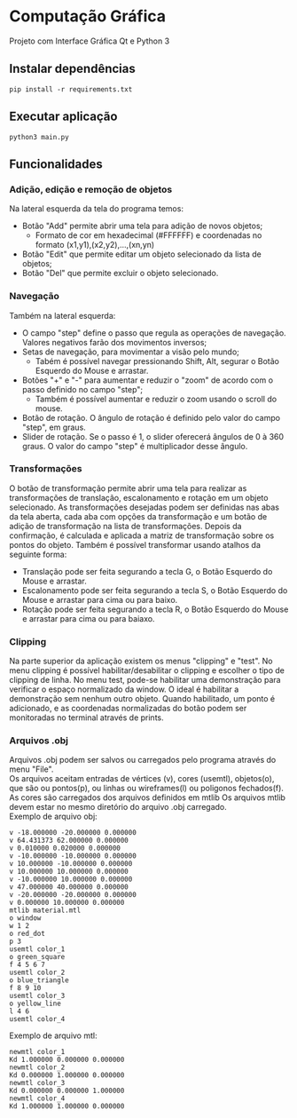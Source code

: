 # Computação Gráfica

Projeto com Interface Gráfica Qt e Python 3

## Instalar dependências

```
pip install -r requirements.txt
```

## Executar aplicação 

```
python3 main.py
```

## Funcionalidades

### Adição, edição e remoção de objetos
Na lateral esquerda da tela do programa temos: 
- Botão "Add" permite abrir uma tela para adição de novos objetos;
  - Formato de cor em hexadecimal (#FFFFFF) e coordenadas no formato (x1,y1),(x2,y2),...,(xn,yn)
- Botão "Edit" que permite editar um objeto selecionado da lista de objetos;
- Botão "Del" que permite excluir o objeto selecionado.

### Navegação
Também na lateral esquerda:
- O campo "step" define o passo que regula as operações de navegação. Valores negativos farão dos movimentos inversos; 
- Setas de navegação, para movimentar a visão pelo mundo;
  - Tabém é possível navegar pressionando Shift, Alt, segurar o Botão Esquerdo do Mouse e arrastar.
- Botões "+" e "-" para aumentar e reduzir o "zoom" de acordo com o passo definido no campo "step";
  - Também é possível aumentar e reduzir o zoom usando o scroll do mouse.
- Botão de rotação. O ângulo de rotação é definido pelo valor do campo "step", em graus.
- Slider de rotação. Se o passo é 1, o slider oferecerá ângulos de 0 à 360 graus. O valor do campo "step" é multiplicador desse ângulo.

### Transformações
O botão de transformação permite abrir uma tela para realizar as transformações de translação, escalonamento e rotação em um objeto selecionado.
As transformações desejadas podem ser definidas nas abas da tela aberta, cada aba com opções da transformação e um botão de adição de transformação na lista de transformações. Depois da confirmação, é calculada e aplicada a matriz de transformação sobre os pontos do objeto.
Também é possível transformar usando atalhos da seguinte forma:
  - Translação pode ser feita segurando a tecla G, o Botão Esquerdo do Mouse e arrastar.
  - Escalonamento pode ser feita segurando a tecla S, o Botão Esquerdo do Mouse e arrastar para cima ou para baixo.
  - Rotação pode ser feita segurando a tecla R, o Botão Esquerdo do Mouse e arrastar para cima ou para baiaxo.

### Clipping
Na parte superior da aplicação existem os menus "clipping" e "test". No menu clipping é possível habilitar/desabilitar o clipping e escolher o tipo de clipping de linha. No menu test, pode-se habilitar uma demonstração para verificar o espaço normalizado da window. O ideal é habilitar a demonstração sem nenhum outro objeto. Quando habilitado, um ponto é adicionado, e as coordenadas normalizadas do botão podem ser monitoradas
no terminal através de prints.

### Arquivos .obj
Arquivos .obj podem ser salvos ou carregados pelo programa através do menu "File".<br>
Os arquivos aceitam entradas de vértices (v), cores (usemtl), objetos(o), que são ou pontos(p), ou linhas ou wireframes(l) ou poligonos fechados(f).<br>
As cores são carregados dos arquivos definidos em mtlib
Os arquivos mtlib devem estar no mesmo diretório do arquivo .obj carregado.<br>
Exemplo de arquivo obj:
```
v -18.000000 -20.000000 0.000000
v 64.431373 62.000000 0.000000
v 0.010000 0.020000 0.000000
v -10.000000 -10.000000 0.000000
v 10.000000 -10.000000 0.000000
v 10.000000 10.000000 0.000000
v -10.000000 10.000000 0.000000
v 47.000000 40.000000 0.000000
v -20.000000 -20.000000 0.000000
v 0.000000 10.000000 0.000000
mtlib material.mtl
o window
w 1 2
o red_dot
p 3
usemtl color_1
o green_square
f 4 5 6 7
usemtl color_2
o blue_triangle
f 8 9 10
usemtl color_3
o yellow_line
l 4 6
usemtl color_4
```

Exemplo de arquivo mtl:
```
newmtl color_1
Kd 1.000000 0.000000 0.000000
newmtl color_2
Kd 0.000000 1.000000 0.000000
newmtl color_3
Kd 0.000000 0.000000 1.000000
newmtl color_4
Kd 1.000000 1.000000 0.000000
```


